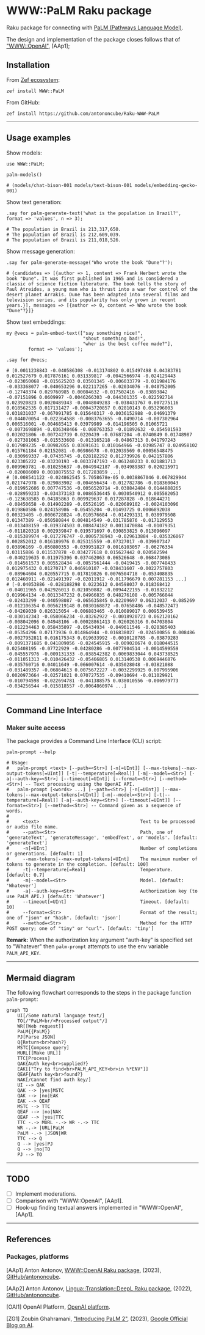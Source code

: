 # WWW::PaLM Raku package

Raku package for connecting with [PaLM (Pathways Language Model)](https://blog.google/technology/ai/google-palm-2-ai-large-language-model/).

The design and implementation of the package closes follows that of 
["WWW::OpenAI"](https://raku.land/zef:antononcube/WWW::OpenAI), [AAp1];

## Installation 

From [Zef ecosystem](https://raku.land):

```
zef install WWW::PaLM
```

From GitHub:

```
zef install https://github.com/antononcube/Raku-WWW-PaLM
```

-----

## Usage examples

Show models:

```perl6
use WWW::PaLM;

palm-models()
```
```
# (models/chat-bison-001 models/text-bison-001 models/embedding-gecko-001)
```

Show text generation:

```perl6
.say for palm-generate-text('what is the population in Brazil?', format => 'values', n => 3);
```
```
# The population in Brazil is 213,317,650.
# The population of Brazil is 212,609,039.
# The population of Brazil is 211,018,526.
```


Show message generation:

```perl6
.say for palm-generate-message('Who wrote the book "Dune"?');
```
```
# {candidates => [{author => 1, content => Frank Herbert wrote the book "Dune". It was first published in 1965 and is considered a classic of science fiction literature. The book tells the story of Paul Atreides, a young man who is thrust into a war for control of the desert planet Arrakis. Dune has been adapted into several films and television series, and its popularity has only grown in recent years.}], messages => [{author => 0, content => Who wrote the book "Dune"?}]}
```

Show text embeddings:

```perl6
my @vecs = palm-embed-text(["say something nice!",
                            "shout something bad!",
                            "wher is the best coffee made?"],
        format => 'values');

.say for @vecs;
```
```
# [0.0011238843 -0.040586308 -0.013174802 0.015497498 0.04383781 0.012527679 0.017876161 0.031339817 -0.0042566974 -0.024129443 -0.023050068 -0.015625203 0.03501345 -0.006033779 -0.011984176 -0.033368077 -0.040653296 0.022117265 -0.02034076 -0.040752005 -0.12748374 0.029760985 0.00084632 -0.017502416 -0.03893842 -0.07151896 0.0609997 -0.0046266303 -0.044301335 -0.022592714 0.023920823 0.0020489343 -0.0048049283 -0.038431767 0.007275116 0.018562535 0.017131427 -0.00043720857 0.02810143 0.053296003 0.031831037 -0.067091785 0.015640317 -0.0036152988 -0.04691379 -0.044070054 -0.022364588 -0.0083763655 -0.0490714 -0.007302964 0.006516001 -0.004685413 0.03979989 -0.014196505 0.01065721 -0.0073698894 -0.036348466 -0.008763353 -0.01892632 -0.054501593 0.032021806 -0.007242739 0.0220439 -0.07687204 -0.0740849 0.01748987 -0.027381063 -0.015533608 -0.013165218 -0.04867313 0.041797243 0.017989235 -0.00982055 0.03691631 0.010164966 -0.03985747 0.024958102 0.015761184 0.02152081 -0.06986678 -0.012039569 0.00056548475 -0.030969337 -0.07435745 -0.028182292 0.012739926 0.042157806 0.023305222 -0.03230193 -0.0033747193 -0.061240233 0.021881713 0.009969781 -0.010255637 -0.0049942187 -0.034989387 0.020215971 -0.020086009 0.0010875552 0.017283859 ...]
# [0.008541122 -0.024862545 5.7058678e-05 0.0038867046 0.067829944 0.021747978 -0.029083902 -0.004656434 -0.012782786 -0.018360043 -0.019952606 0.007747536 -0.0056520714 -0.038842484 0.0144888265 -0.028959233 -0.034373183 0.0086536445 0.0030540912 0.005582053 -0.123638585 0.04185863 0.009929637 0.017287828 -0.018644271 -0.08450658 -0.014902289 -0.05526195 -0.020689102 -0.0024103096 0.019860586 0.024158986 -0.05455204 -0.01493725 0.0006892038 0.00323405 -0.0006728824 -0.010576684 -0.014293131 0.038979508 0.01347389 -0.050580844 0.004814549 -0.031785876 -0.017129553 -0.013408159 -0.019374503 0.008474182 0.0013470884 -0.01079351 -0.011820318 0.002939847 0.019571697 0.030853825 0.013096097 -0.015389974 -0.017276747 -0.0005738943 -0.029613884 -0.035326067 0.002852012 0.016189976 0.025315559 -0.07327017 -0.039907347 0.03896169 -0.050800353 -0.039951827 0.0016103057 -0.06276334 0.03115886 0.011537878 -0.034277618 0.015627442 0.020582594 -0.040219635 0.011975396 0.037462063 0.06526648 -0.068473086 -0.014561573 0.005528434 -0.0057561444 -0.0419415 -0.007748433 0.012975432 0.01270717 0.046910107 -0.038431607 -0.0022757803 -0.08964604 0.020557715 0.017819826 0.0076504718 -0.053408835 0.012460911 -0.021491397 -0.02011912 -0.011796679 0.007281153 ...]
# [-0.04053886 -0.028188298 0.0223612 0.04598037 0.018368412 -0.04011965 0.042926013 0.021050882 -0.0094422195 -0.01832212 0.019964134 -0.0013347232 0.04966835 0.048276108 -0.005766044 -0.02433299 -0.040598087 -0.065635845 0.02209697 0.06312037 -0.085269 -0.012106354 0.0056219148 0.0030168872 -0.07658486 -0.048572473 -0.04269039 0.026315054 -0.006883465 -0.010089017 0.009539455 -0.030142343 -0.058066234 -0.03262922 -0.0018920723 0.062120162 -0.008042096 0.04948106 -0.00028861413 0.026026316 0.04703804 -0.012234463 0.058435097 -0.05434934 -0.049611546 -0.020385403 -0.05354296 0.07173936 0.014864944 -0.016838027 -0.024500856 0.008486 -0.0027952811 0.016175343 0.019633992 -0.0010128785 -0.03879283 -0.0091371685 0.041809056 -0.024545915 -0.009020674 0.018044515 0.025408195 -0.07722929 -0.04280286 -0.0077904514 -0.0014599559 -0.045557976 -0.009131333 -0.038542382 0.0069833044 0.043738525 -0.011051313 -0.010426432 -0.05466805 0.013140538 0.0069446876 -0.035760716 0.04011649 -0.066007614 -0.035028048 -0.03821088 -0.031489357 -0.06864613 0.0075672227 -0.0032299925 0.007995906 0.0020973664 -0.02571021 0.070727535 -0.09410694 -0.011029921 -0.010794598 -0.022694781 -0.041388575 0.038010556 -0.006979773 -0.034256544 -0.015818557 -0.0064860974 ...]
```



-------

## Command Line Interface

### Maker suite access

The package provides a Command Line Interface (CLI) script:

```shell
palm-prompt --help
```
```
# Usage:
#   palm-prompt <text> [--path=<Str>] [-n[=UInt]] [--max-tokens|--max-output-tokens[=UInt]] [-t|--temperature[=Real]] [-m|--model=<Str>] [-a|--auth-key=<Str>] [--timeout[=UInt]] [--format=<Str>] [--method=<Str>] -- Text processing using the OpenAI API.
#   palm-prompt [<words> ...] [--path=<Str>] [-n[=UInt]] [--max-tokens|--max-output-tokens[=UInt]] [-m|--model=<Str>] [-t|--temperature[=Real]] [-a|--auth-key=<Str>] [--timeout[=UInt]] [--format=<Str>] [--method=<Str>] -- Command given as a sequence of words.
#   
#     <text>                                     Text to be processed or audio file name.
#     --path=<Str>                               Path, one of 'generateText', 'generateMessage', 'embedText', or 'models'. [default: 'generateText']
#     -n[=UInt]                                  Number of completions or generations. [default: 1]
#     --max-tokens|--max-output-tokens[=UInt]    The maximum number of tokens to generate in the completion. [default: 100]
#     -t|--temperature[=Real]                    Temperature. [default: 0.7]
#     -m|--model=<Str>                           Model. [default: 'Whatever']
#     -a|--auth-key=<Str>                        Authorization key (to use PaLM API.) [default: 'Whatever']
#     --timeout[=UInt]                           Timeout. [default: 10]
#     --format=<Str>                             Format of the result; one of "json" or "hash". [default: 'json']
#     --method=<Str>                             Method for the HTTP POST query; one of "tiny" or "curl". [default: 'tiny']
```

**Remark:** When the authorization key argument "auth-key" is specified set to "Whatever"
then `palm-prompt` attempts to use the env variable `PALM_API_KEY`.


--------

## Mermaid diagram

The following flowchart corresponds to the steps in the package function `palm-prompt`:

```mermaid
graph TD
	UI[/Some natural language text/]
	TO[/"PaLM<br/>Processed output"/]
	WR[[Web request]]
	PaLM{{PaLM}}
	PJ[Parse JSON]
	Q{Return<br>hash?}
	MSTC[Compose query]
	MURL[[Make URL]]
	TTC[Process]
	QAK{Auth key<br>supplied?}
	EAK[["Try to find<br>PALM_API_KEY<br>in %*ENV"]]
	QEAF{Auth key<br>found?}
	NAK[/Cannot find auth key/]
	UI --> QAK
	QAK --> |yes|MSTC
	QAK --> |no|EAK
	EAK --> QEAF
	MSTC --> TTC
	QEAF --> |no|NAK
	QEAF --> |yes|TTC
	TTC -.-> MURL -.-> WR -.-> TTC
	WR -.-> |URL|PaLM 
	PaLM -.-> |JSON|WR
	TTC --> Q 
	Q --> |yes|PJ
	Q --> |no|TO
	PJ --> TO
```

------

## TODO

- [ ] Implement moderations.
- [ ] Comparison with "WWW::OpenAI", [AAp1].
- [ ] Hook-up finding textual answers implemented in "WWW::OpenAI", [AAp1].

------

## References

### Packages, platforms

[AAp1] Anton Antonov,
[WWW::OpenAI Raku package](https://github.com/antononcube/Raku-WWW-OpenAI),
(2023),
[GitHub/antononcube](https://github.com/antononcube).

[AAp2] Anton Antonov,
[Lingua::Translation::DeepL Raku package](https://github.com/antononcube/Raku-Lingua-Translation-DeepL),
(2022),
[GitHub/antononcube](https://github.com/antononcube).

[OAI1] OpenAI Platform, [OpenAI platform](https://platform.openai.com/).

[ZG1] Zoubin Ghahramani,
["Introducing PaLM 2"](https://blog.google/technology/ai/google-palm-2-ai-large-language-model/),
(2023),
[Google Official Blog on AI](https://blog.google/technology/ai/).